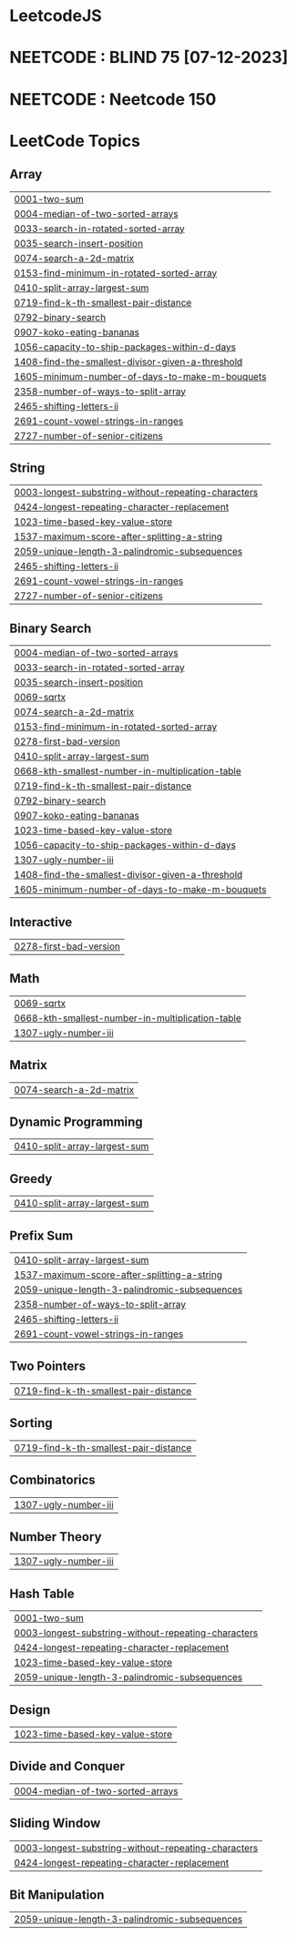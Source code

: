 # LeetcodeJS
# NEETCODE : BLIND 75 [07-12-2023] 
# NEETCODE : Neetcode 150

<!---LeetCode Topics Start-->
# LeetCode Topics
## Array
|  |
| ------- |
| [0001-two-sum](https://github.com/pritamleo841/LeetcodeJS/tree/master/0001-two-sum) |
| [0004-median-of-two-sorted-arrays](https://github.com/pritamleo841/LeetcodeJS/tree/master/0004-median-of-two-sorted-arrays) |
| [0033-search-in-rotated-sorted-array](https://github.com/pritamleo841/LeetcodeJS/tree/master/0033-search-in-rotated-sorted-array) |
| [0035-search-insert-position](https://github.com/pritamleo841/LeetcodeJS/tree/master/0035-search-insert-position) |
| [0074-search-a-2d-matrix](https://github.com/pritamleo841/LeetcodeJS/tree/master/0074-search-a-2d-matrix) |
| [0153-find-minimum-in-rotated-sorted-array](https://github.com/pritamleo841/LeetcodeJS/tree/master/0153-find-minimum-in-rotated-sorted-array) |
| [0410-split-array-largest-sum](https://github.com/pritamleo841/LeetcodeJS/tree/master/0410-split-array-largest-sum) |
| [0719-find-k-th-smallest-pair-distance](https://github.com/pritamleo841/LeetcodeJS/tree/master/0719-find-k-th-smallest-pair-distance) |
| [0792-binary-search](https://github.com/pritamleo841/LeetcodeJS/tree/master/0792-binary-search) |
| [0907-koko-eating-bananas](https://github.com/pritamleo841/LeetcodeJS/tree/master/0907-koko-eating-bananas) |
| [1056-capacity-to-ship-packages-within-d-days](https://github.com/pritamleo841/LeetcodeJS/tree/master/1056-capacity-to-ship-packages-within-d-days) |
| [1408-find-the-smallest-divisor-given-a-threshold](https://github.com/pritamleo841/LeetcodeJS/tree/master/1408-find-the-smallest-divisor-given-a-threshold) |
| [1605-minimum-number-of-days-to-make-m-bouquets](https://github.com/pritamleo841/LeetcodeJS/tree/master/1605-minimum-number-of-days-to-make-m-bouquets) |
| [2358-number-of-ways-to-split-array](https://github.com/pritamleo841/LeetcodeJS/tree/master/2358-number-of-ways-to-split-array) |
| [2465-shifting-letters-ii](https://github.com/pritamleo841/LeetcodeJS/tree/master/2465-shifting-letters-ii) |
| [2691-count-vowel-strings-in-ranges](https://github.com/pritamleo841/LeetcodeJS/tree/master/2691-count-vowel-strings-in-ranges) |
| [2727-number-of-senior-citizens](https://github.com/pritamleo841/LeetcodeJS/tree/master/2727-number-of-senior-citizens) |
## String
|  |
| ------- |
| [0003-longest-substring-without-repeating-characters](https://github.com/pritamleo841/LeetcodeJS/tree/master/0003-longest-substring-without-repeating-characters) |
| [0424-longest-repeating-character-replacement](https://github.com/pritamleo841/LeetcodeJS/tree/master/0424-longest-repeating-character-replacement) |
| [1023-time-based-key-value-store](https://github.com/pritamleo841/LeetcodeJS/tree/master/1023-time-based-key-value-store) |
| [1537-maximum-score-after-splitting-a-string](https://github.com/pritamleo841/LeetcodeJS/tree/master/1537-maximum-score-after-splitting-a-string) |
| [2059-unique-length-3-palindromic-subsequences](https://github.com/pritamleo841/LeetcodeJS/tree/master/2059-unique-length-3-palindromic-subsequences) |
| [2465-shifting-letters-ii](https://github.com/pritamleo841/LeetcodeJS/tree/master/2465-shifting-letters-ii) |
| [2691-count-vowel-strings-in-ranges](https://github.com/pritamleo841/LeetcodeJS/tree/master/2691-count-vowel-strings-in-ranges) |
| [2727-number-of-senior-citizens](https://github.com/pritamleo841/LeetcodeJS/tree/master/2727-number-of-senior-citizens) |
## Binary Search
|  |
| ------- |
| [0004-median-of-two-sorted-arrays](https://github.com/pritamleo841/LeetcodeJS/tree/master/0004-median-of-two-sorted-arrays) |
| [0033-search-in-rotated-sorted-array](https://github.com/pritamleo841/LeetcodeJS/tree/master/0033-search-in-rotated-sorted-array) |
| [0035-search-insert-position](https://github.com/pritamleo841/LeetcodeJS/tree/master/0035-search-insert-position) |
| [0069-sqrtx](https://github.com/pritamleo841/LeetcodeJS/tree/master/0069-sqrtx) |
| [0074-search-a-2d-matrix](https://github.com/pritamleo841/LeetcodeJS/tree/master/0074-search-a-2d-matrix) |
| [0153-find-minimum-in-rotated-sorted-array](https://github.com/pritamleo841/LeetcodeJS/tree/master/0153-find-minimum-in-rotated-sorted-array) |
| [0278-first-bad-version](https://github.com/pritamleo841/LeetcodeJS/tree/master/0278-first-bad-version) |
| [0410-split-array-largest-sum](https://github.com/pritamleo841/LeetcodeJS/tree/master/0410-split-array-largest-sum) |
| [0668-kth-smallest-number-in-multiplication-table](https://github.com/pritamleo841/LeetcodeJS/tree/master/0668-kth-smallest-number-in-multiplication-table) |
| [0719-find-k-th-smallest-pair-distance](https://github.com/pritamleo841/LeetcodeJS/tree/master/0719-find-k-th-smallest-pair-distance) |
| [0792-binary-search](https://github.com/pritamleo841/LeetcodeJS/tree/master/0792-binary-search) |
| [0907-koko-eating-bananas](https://github.com/pritamleo841/LeetcodeJS/tree/master/0907-koko-eating-bananas) |
| [1023-time-based-key-value-store](https://github.com/pritamleo841/LeetcodeJS/tree/master/1023-time-based-key-value-store) |
| [1056-capacity-to-ship-packages-within-d-days](https://github.com/pritamleo841/LeetcodeJS/tree/master/1056-capacity-to-ship-packages-within-d-days) |
| [1307-ugly-number-iii](https://github.com/pritamleo841/LeetcodeJS/tree/master/1307-ugly-number-iii) |
| [1408-find-the-smallest-divisor-given-a-threshold](https://github.com/pritamleo841/LeetcodeJS/tree/master/1408-find-the-smallest-divisor-given-a-threshold) |
| [1605-minimum-number-of-days-to-make-m-bouquets](https://github.com/pritamleo841/LeetcodeJS/tree/master/1605-minimum-number-of-days-to-make-m-bouquets) |
## Interactive
|  |
| ------- |
| [0278-first-bad-version](https://github.com/pritamleo841/LeetcodeJS/tree/master/0278-first-bad-version) |
## Math
|  |
| ------- |
| [0069-sqrtx](https://github.com/pritamleo841/LeetcodeJS/tree/master/0069-sqrtx) |
| [0668-kth-smallest-number-in-multiplication-table](https://github.com/pritamleo841/LeetcodeJS/tree/master/0668-kth-smallest-number-in-multiplication-table) |
| [1307-ugly-number-iii](https://github.com/pritamleo841/LeetcodeJS/tree/master/1307-ugly-number-iii) |
## Matrix
|  |
| ------- |
| [0074-search-a-2d-matrix](https://github.com/pritamleo841/LeetcodeJS/tree/master/0074-search-a-2d-matrix) |
## Dynamic Programming
|  |
| ------- |
| [0410-split-array-largest-sum](https://github.com/pritamleo841/LeetcodeJS/tree/master/0410-split-array-largest-sum) |
## Greedy
|  |
| ------- |
| [0410-split-array-largest-sum](https://github.com/pritamleo841/LeetcodeJS/tree/master/0410-split-array-largest-sum) |
## Prefix Sum
|  |
| ------- |
| [0410-split-array-largest-sum](https://github.com/pritamleo841/LeetcodeJS/tree/master/0410-split-array-largest-sum) |
| [1537-maximum-score-after-splitting-a-string](https://github.com/pritamleo841/LeetcodeJS/tree/master/1537-maximum-score-after-splitting-a-string) |
| [2059-unique-length-3-palindromic-subsequences](https://github.com/pritamleo841/LeetcodeJS/tree/master/2059-unique-length-3-palindromic-subsequences) |
| [2358-number-of-ways-to-split-array](https://github.com/pritamleo841/LeetcodeJS/tree/master/2358-number-of-ways-to-split-array) |
| [2465-shifting-letters-ii](https://github.com/pritamleo841/LeetcodeJS/tree/master/2465-shifting-letters-ii) |
| [2691-count-vowel-strings-in-ranges](https://github.com/pritamleo841/LeetcodeJS/tree/master/2691-count-vowel-strings-in-ranges) |
## Two Pointers
|  |
| ------- |
| [0719-find-k-th-smallest-pair-distance](https://github.com/pritamleo841/LeetcodeJS/tree/master/0719-find-k-th-smallest-pair-distance) |
## Sorting
|  |
| ------- |
| [0719-find-k-th-smallest-pair-distance](https://github.com/pritamleo841/LeetcodeJS/tree/master/0719-find-k-th-smallest-pair-distance) |
## Combinatorics
|  |
| ------- |
| [1307-ugly-number-iii](https://github.com/pritamleo841/LeetcodeJS/tree/master/1307-ugly-number-iii) |
## Number Theory
|  |
| ------- |
| [1307-ugly-number-iii](https://github.com/pritamleo841/LeetcodeJS/tree/master/1307-ugly-number-iii) |
## Hash Table
|  |
| ------- |
| [0001-two-sum](https://github.com/pritamleo841/LeetcodeJS/tree/master/0001-two-sum) |
| [0003-longest-substring-without-repeating-characters](https://github.com/pritamleo841/LeetcodeJS/tree/master/0003-longest-substring-without-repeating-characters) |
| [0424-longest-repeating-character-replacement](https://github.com/pritamleo841/LeetcodeJS/tree/master/0424-longest-repeating-character-replacement) |
| [1023-time-based-key-value-store](https://github.com/pritamleo841/LeetcodeJS/tree/master/1023-time-based-key-value-store) |
| [2059-unique-length-3-palindromic-subsequences](https://github.com/pritamleo841/LeetcodeJS/tree/master/2059-unique-length-3-palindromic-subsequences) |
## Design
|  |
| ------- |
| [1023-time-based-key-value-store](https://github.com/pritamleo841/LeetcodeJS/tree/master/1023-time-based-key-value-store) |
## Divide and Conquer
|  |
| ------- |
| [0004-median-of-two-sorted-arrays](https://github.com/pritamleo841/LeetcodeJS/tree/master/0004-median-of-two-sorted-arrays) |
## Sliding Window
|  |
| ------- |
| [0003-longest-substring-without-repeating-characters](https://github.com/pritamleo841/LeetcodeJS/tree/master/0003-longest-substring-without-repeating-characters) |
| [0424-longest-repeating-character-replacement](https://github.com/pritamleo841/LeetcodeJS/tree/master/0424-longest-repeating-character-replacement) |
## Bit Manipulation
|  |
| ------- |
| [2059-unique-length-3-palindromic-subsequences](https://github.com/pritamleo841/LeetcodeJS/tree/master/2059-unique-length-3-palindromic-subsequences) |
<!---LeetCode Topics End-->